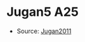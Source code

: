 <a name="material" />

# Jugan5 A25
<script type="application/ld+json">
  {
    "@context": "https://schema.org/",
    "@type": "ChemicalSubstance",
    "http://purl.org/dc/terms/conformsTo":
      {
        "@type": "CreativeWork",
        "@id": "https://bioschemas.org/profiles/ChemicalSubstance/0.4-RELEASE/"
      },
    "@id": "https://egonw.github.io/nanowiki/nanowiki102.html#material",
    "name": "Jugan5 A25",
    "sameAs": "http://127.0.0.1/mediawiki/index.php/Special:URIResolver/Jugan5_A25"
  }
</script>


* Source: [Jugan2011](http://127.0.0.1/mediawiki/index.php/Special:URIResolver/Jugan2011)
